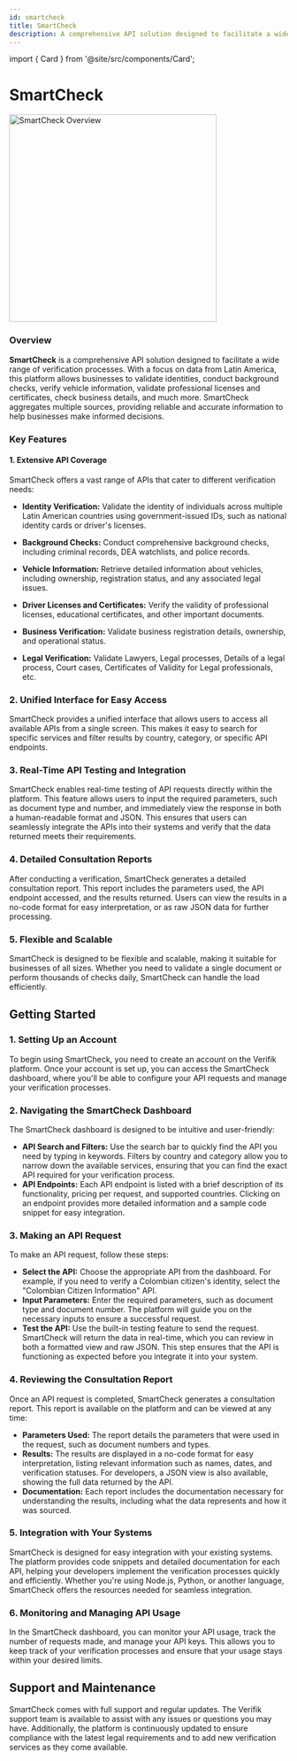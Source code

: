 ```yaml
---
id: smartcheck
title: SmartCheck
description: A comprehensive API solution designed to facilitate a wide range of verification processes
---
```


import { Card } from '@site/src/components/Card';

# SmartCheck

<img src="/img/smartcheck/overview.png" alt="SmartCheck Overview" width="375" />

### **Overview**

**SmartCheck** is a comprehensive API solution designed to facilitate a wide range of verification processes. With a focus on data from Latin America, this platform allows businesses to validate identities, conduct background checks, verify vehicle information, validate professional licenses and certificates, check business details, and much more. SmartCheck aggregates multiple sources, providing reliable and accurate information to help businesses make informed decisions.

### **Key Features**

#### **1. Extensive API Coverage**

SmartCheck offers a vast range of APIs that cater to different verification needs:

* **Identity Verification:** Validate the identity of individuals across multiple Latin American countries using government-issued IDs, such as national identity cards or driver's licenses.

<div className="row">
  <div className="col col--4">
    <Card
      title="Argentina citizen"
      description=""
      image="/img/smartcheck/argentina-citizen.png"
      link="/identity/legal-verification-for-argentinian-id"
    />
  </div>
  <div className="col col--4">
    <Card
      title="Bolivian citizen"
      description=""
      image="/img/smartcheck/bolivia-citizen.png"
      link="/identity/legal-verification-for-bolivian-id"
    />
  </div>
  <div className="col col--4">
    <Card
      title="Brazilian citizen"
      description=""
      image="/img/smartcheck/brazil-citizen.png"
      link="/identity/legal-verification-for-brazilian-id"
    />
  </div>
</div>

<div className="row">
  <div className="col col--4">
    <Card
      title="Chilean citizen"
      description=""
      image="/img/smartcheck/chile-citizen.png"
      link="/identity/legal-verification-for-chilean-id"
    />
  </div>
  <div className="col col--4">
    <Card
      title="Colombian citizen"
      description=""
      image="/img/smartcheck/colombia-citizen.png"
      link="/identity/legal-verification-for-colombian-id"
    />
  </div>
  <div className="col col--4">
    <Card
      title="Costa Rican citizen"
      description=""
      image="/img/smartcheck/costa-rica-citizen.png"
      link="/identity/legal-verification-for-costa-rican-id"
    />
  </div>
</div>

<div className="row">
  <div className="col col--4">
    <Card
      title="Ecuadorian citizen"
      description=""
      image="/img/smartcheck/ecuador-citizen.png"
      link="/identity/legal-verification-for-ecuadorian-id"
    />
  </div>
  <div className="col col--4">
    <Card
      title="El Salvador citizen"
      description=""
      image="/img/smartcheck/el-salvador-citizen.png"
      link="/identity/legal-verification-for-salvadoran-id"
    />
  </div>
  <div className="col col--4">
    <Card
      title="Spanish citizen"
      description=""
      image="/img/smartcheck/spain-citizen.png"
      link="/identity/legal-verification-for-spanish-id"
    />
  </div>
</div>

<div className="row">
  <div className="col col--4">
    <Card
      title="United States Citizen"
      description=""
      image="/img/smartcheck/us-citizen.png"
      link="/identity/legal-verification-for-us-id"
    />
  </div>
  <div className="col col--4">
    <Card
      title="Guatemalan citizen"
      description=""
      image="/img/smartcheck/guatemala-citizen.png"
      link="/identity/legal-verification-for-guatemalan-id"
    />
  </div>
  <div className="col col--4">
    <Card
      title="Honduran citizen"
      description=""
      image="/img/smartcheck/honduras-citizen.png"
      link="/identity/legal-verification-for-honduran-id"
    />
  </div>
</div>

<div className="row">
  <div className="col col--4">
    <Card
      title="Mexican citizen"
      description=""
      image="/img/smartcheck/mexico-citizen.png"
      link="/identity/legal-verification-for-mexican-id"
    />
  </div>
  <div className="col col--4">
    <Card
      title="Panamanian citizen"
      description=""
      image="/img/smartcheck/panama-citizen.png"
      link="/identity/legal-verification-for-panamanian-id"
    />
  </div>
  <div className="col col--4">
    <Card
      title="Paraguayan citizen"
      description=""
      image="/img/smartcheck/paraguay-citizen.png"
      link="/identity/legal-verification-for-paraguayan-id"
    />
  </div>
</div>

<div className="row">
  <div className="col col--4">
    <Card
      title="Peruvian citizen"
      description=""
      image="/img/smartcheck/peru-citizen.png"
      link="/identity/legal-verification-for-peruvian-id"
    />
  </div>
  <div className="col col--4">
    <Card
      title="Dominican Republic citizen"
      description=""
      image="/img/smartcheck/dominican-republic-citizen.png"
      link="/identity/legal-verification-for-dominican-id"
    />
  </div>
  <div className="col col--4">
    <Card
      title="Uruguayan citizen"
      description=""
      image="/img/smartcheck/uruguay-citizen.png"
      link="/identity/legal-verification-for-uruguayan-id"
    />
  </div>
</div>

<div className="row">
  <div className="col col--4">
    <Card
      title="Venezuelan citizen"
      description=""
      image="/img/smartcheck/venezuela-citizen.png"
      link="/identity/legal-verification-for-venezuelan-id"
    />
  </div>
</div>

* **Background Checks:** Conduct comprehensive background checks, including criminal records, DEA watchlists, and police records.

<div className="row">
  <div className="col col--4">
    <Card
      title="Brazilian background check"
      description=""
      image="/img/smartcheck/brazil-background.png"
      link="/background-check/brazil"
    />
  </div>
  <div className="col col--4">
    <Card
      title="Colombian background check"
      description=""
      image="/img/smartcheck/colombia-background.png"
      link="/background-check/colombia"
    />
  </div>
  <div className="col col--4">
    <Card
      title="International background check"
      description=""
      image="/img/smartcheck/international-background.png"
      link="/background-check/international"
    />
  </div>
</div>

* **Vehicle Information:** Retrieve detailed information about vehicles, including ownership, registration status, and any associated legal issues.

<div className="row">
  <div className="col col--4">
    <Card
      title="Argentinian vehicle validation"
      description=""
      image="/img/smartcheck/argentina-vehicle.png"
      link="/vehicle-validation/argentina"
    />
  </div>
  <div className="col col--4">
    <Card
      title="Bolivian vehicle validation"
      description=""
      image="/img/smartcheck/bolivia-vehicle.png"
      link="/vehicle-validation/bolivia"
    />
  </div>
  <div className="col col--4">
    <Card
      title="Brazilian vehicle validation"
      description=""
      image="/img/smartcheck/brazil-vehicle.png"
      link="/vehicle-validation/brazil"
    />
  </div>
</div>

<div className="row">
  <div className="col col--4">
    <Card
      title="Chilean vehicle validation"
      description=""
      image="/img/smartcheck/chile-vehicle.png"
      link="/vehicle-validation/chile"
    />
  </div>
  <div className="col col--4">
    <Card
      title="Colombian vehicle validation"
      description=""
      image="/img/smartcheck/colombia-vehicle.png"
      link="/vehicle-validation/colombia"
    />
  </div>
  <div className="col col--4">
    <Card
      title="Costa Rica vehicle validation"
      description=""
      image="/img/smartcheck/costa-rica-vehicle.png"
      link="/vehicle-validation/costa-rica"
    />
  </div>
</div>

<div className="row">
  <div className="col col--4">
    <Card
      title="Ecuadorian vehicle validation"
      description=""
      image="/img/smartcheck/ecuador-vehicle.png"
      link="/vehicle-validation/ecuador"
    />
  </div>
  <div className="col col--4">
    <Card
      title="Mexican vehicle validation"
      description=""
      image="/img/smartcheck/mexico-vehicle.png"
      link="/vehicle-validation/mexico"
    />
  </div>
  <div className="col col--4">
    <Card
      title="Paraguayan vehicle validation"
      description=""
      image="/img/smartcheck/paraguay-vehicle.png"
      link="/vehicle-validation/paraguay"
    />
  </div>
</div>

<div className="row">
  <div className="col col--4">
    <Card
      title="Peruvian vehicle validation"
      description=""
      image="/img/smartcheck/peru-vehicle.png"
      link="/vehicle-validation/peru"
    />
  </div>
  <div className="col col--4">
    <Card
      title="United States vehicle validation"
      description=""
      image="/img/smartcheck/us-vehicle.png"
      link="/vehicle-validation/united-states"
    />
  </div>
</div>

* **Driver Licenses and Certificates:** Verify the validity of professional licenses, educational certificates, and other important documents.

<div className="row">
  <div className="col col--4">
    <Card
      title="Canadian Driver License validation"
      description=""
      image="/img/smartcheck/canada-driver.png"
      link="/driver-validation/british-columbia-driver-license"
    />
  </div>
  <div className="col col--4">
    <Card
      title="Colombian Driver License validation"
      description=""
      image="/img/smartcheck/colombia-citizen.png"
      link="/driver-validation/colombia-runt-drivers-license"
    />
  </div>
  <div className="col col--4">
    <Card
      title="Florida Driver License validation"
      description=""
      image="/img/smartcheck/us-citizen.png"
      link="/driver-validation/florida-driver-license"
    />
  </div>
</div>

<div className="row">
  <div className="col col--4">
    <Card
      title="Kansas Driver License validation"
      description=""
      image="/img/smartcheck/us-citizen.png"
      link="/driver-validation/kansas-driver-license"
    />
  </div>
  <div className="col col--4">
    <Card
      title="Ontario Driver License validation"
      description=""
      image="/img/smartcheck/canada-citizen.png"
      link="/driver-validation/ontario-driver-license"
    />
  </div>
</div>

* **Business Verification:** Validate business registration details, ownership, and operational status.

<div className="row">
  <div className="col col--4">
    <Card
      title="Argentinian company validation"
      description=""
      image="/img/smartcheck/argentina-citizen.png"
      link="/business-validation/argentina"
    />
  </div>
  <div className="col col--4">
    <Card
      title="Bolivian company validation"
      description=""
      image="/img/smartcheck/bolivia-citizen.png"
      link="/business-validation/bolivia"
    />
  </div>
  <div className="col col--4">
    <Card
      title="Brazilian company validation"
      description=""
      image="/img/smartcheck/brazil-citizen.png"
      link="/business-validation/brazil"
    />
  </div>
</div>

<div className="row">
  <div className="col col--4">
    <Card
      title="Canadian company validation"
      description=""
      image="/img/smartcheck/canada-business.png"
      link="/business-validation/canada"
    />
  </div>
  <div className="col col--4">
    <Card
      title="Chilean company validation"
      description=""
      image="/img/smartcheck/chile-citizen.png"
      link="/business-validation/chilean"
    />
  </div>
  <div className="col col--4">
    <Card
      title="Colombian company validation"
      description=""
      image="/img/smartcheck/colombia-citizen.png"
      link="/business-validation/colombia"
    />
  </div>
</div>

<div className="row">
  <div className="col col--4">
    <Card
      title="Costa Rica company validation"
      description=""
      image="/img/smartcheck/costa-rica-citizen.png"
      link="/business-validation/costa-rica"
    />
  </div>
  <div className="col col--4">
    <Card
      title="Mexican company validation"
      description=""
      image="/img/smartcheck/mexico-citizen.png"
      link="/business-validation/mexico"
    />
  </div>
  <div className="col col--4">
    <Card
      title="Panamanian company validation"
      description=""
      image="/img/smartcheck/panama-citizen.png"
      link="/business-validation/panama"
    />
  </div>
</div>

<div className="row">
  <div className="col col--4">
    <Card
      title="Paraguayan company validation"
      description=""
      image="/img/smartcheck/paraguay-citizen.png"
      link="/business-validation/paraguay"
    />
  </div>
  <div className="col col--4">
    <Card
      title="Peruvian company validation"
      description=""
      image="/img/smartcheck/peru-citizen.png"
      link="/business-validation/peru"
    />
  </div>
  <div className="col col--4">
    <Card
      title="Spanish company validation"
      description=""
      image="/img/smartcheck/spain-citizen.png"
      link="/business-validation/spain"
    />
  </div>
</div>

<div className="row">
  <div className="col col--4">
    <Card
      title="United States company validation"
      description=""
      image="/img/smartcheck/us-citizen.png"
      link="/business-validation/united-states"
    />
  </div>
</div>

* **Legal Verification:** Validate Lawyers, Legal processes, Details of a legal process, Court cases, Certificates of Validity for Legal professionals, etc.

<div className="row">
  <div className="col col--4">
    <Card
      title="Colombian Lawyer Verification"
      description=""
      image="/img/smartcheck/colombia-citizen.png"
      link="/legal/lawyer-verification"
    />
  </div>
  <div className="col col--4">
    <Card
      title="Colombian legal processes"
      description=""
      image="/img/smartcheck/colombia-citizen.png"
      link="/legal/colombian-legal-processes"
    />
  </div>
  <div className="col col--4">
    <Card
      title="Colombian Legal process details"
      description=""
      image="/img/smartcheck/colombia-citizen.png"
      link="/legal/retrieve-details-of-a-legal-process-by-number"
    />
  </div>
</div>

<div className="row">
  <div className="col col--4">
    <Card
      title="Colombian Court cases records"
      description=""
      image="/img/smartcheck/colombia-citizen.png"
      link="/legal/court-case-records-lookup"
    />
  </div>
  <div className="col col--4">
    <Card
      title="Colombian certificates of validity for legal professionals"
      description=""
      image="/img/smartcheck/colombia-citizen.png"
      link="/legal/certificate-of-validity-for-legal-professionals"
    />
  </div>
</div>

### 2. Unified Interface for Easy Access

SmartCheck provides a unified interface that allows users to access all available APIs from a single screen. This makes it easy to search for specific services and filter results by country, category, or specific API endpoints.

### 3. Real-Time API Testing and Integration

SmartCheck enables real-time testing of API requests directly within the platform. This feature allows users to input the required parameters, such as document type and number, and immediately view the response in both a human-readable format and JSON. This ensures that users can seamlessly integrate the APIs into their systems and verify that the data returned meets their requirements.

### 4. Detailed Consultation Reports

After conducting a verification, SmartCheck generates a detailed consultation report. This report includes the parameters used, the API endpoint accessed, and the results returned. Users can view the results in a no-code format for easy interpretation, or as raw JSON data for further processing.

### 5. Flexible and Scalable

SmartCheck is designed to be flexible and scalable, making it suitable for businesses of all sizes. Whether you need to validate a single document or perform thousands of checks daily, SmartCheck can handle the load efficiently.

## Getting Started

### 1. Setting Up an Account

To begin using SmartCheck, you need to create an account on the Verifik platform. Once your account is set up, you can access the SmartCheck dashboard, where you'll be able to configure your API requests and manage your verification processes.

### 2. Navigating the SmartCheck Dashboard

The SmartCheck dashboard is designed to be intuitive and user-friendly:

* **API Search and Filters:** Use the search bar to quickly find the API you need by typing in keywords. Filters by country and category allow you to narrow down the available services, ensuring that you can find the exact API required for your verification process.
* **API Endpoints:** Each API endpoint is listed with a brief description of its functionality, pricing per request, and supported countries. Clicking on an endpoint provides more detailed information and a sample code snippet for easy integration.

### 3. Making an API Request

To make an API request, follow these steps:

* **Select the API:** Choose the appropriate API from the dashboard. For example, if you need to verify a Colombian citizen's identity, select the "Colombian Citizen Information" API.
* **Input Parameters:** Enter the required parameters, such as document type and document number. The platform will guide you on the necessary inputs to ensure a successful request.
* **Test the API:** Use the built-in testing feature to send the request. SmartCheck will return the data in real-time, which you can review in both a formatted view and raw JSON. This step ensures that the API is functioning as expected before you integrate it into your system.

### 4. Reviewing the Consultation Report

Once an API request is completed, SmartCheck generates a consultation report. This report is available on the platform and can be viewed at any time:

* **Parameters Used:** The report details the parameters that were used in the request, such as document numbers and types.
* **Results:** The results are displayed in a no-code format for easy interpretation, listing relevant information such as names, dates, and verification statuses. For developers, a JSON view is also available, showing the full data returned by the API.
* **Documentation:** Each report includes the documentation necessary for understanding the results, including what the data represents and how it was sourced.

### 5. Integration with Your Systems

SmartCheck is designed for easy integration with your existing systems. The platform provides code snippets and detailed documentation for each API, helping your developers implement the verification processes quickly and efficiently. Whether you're using Node.js, Python, or another language, SmartCheck offers the resources needed for seamless integration.

### 6. Monitoring and Managing API Usage

In the SmartCheck dashboard, you can monitor your API usage, track the number of requests made, and manage your API keys. This allows you to keep track of your verification processes and ensure that your usage stays within your desired limits.

## Support and Maintenance

SmartCheck comes with full support and regular updates. The Verifik support team is available to assist with any issues or questions you may have. Additionally, the platform is continuously updated to ensure compliance with the latest legal requirements and to add new verification services as they come available.
